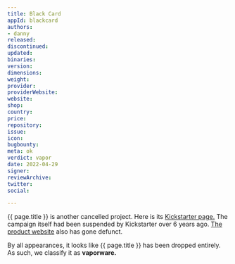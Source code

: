 ```yaml
---
title: Black Card
appId: blackcard
authors:
- danny
released: 
discontinued: 
updated: 
binaries: 
version: 
dimensions:
weight: 
provider: 
providerWebsite: 
website: 
shop: 
country: 
price: 
repository: 
issue: 
icon: 
bugbounty: 
meta: ok
verdict: vapor
date: 2022-04-29
signer: 
reviewArchive: 
twitter: 
social: 

---
```


{{ page.title }} is another cancelled project. Here is its [Kickstarter page.](https://www.kickstarter.com/projects/blackcard/black-card-online-privacy-simplified/description) The campaign itself had been suspended by Kickstarter over 6 years ago. [The product website](http://www.blackcard.tech/) also has gone defunct.

By all appearances, it looks like {{ page.title }} has been dropped entirely. As such, we classify it as **vaporware.**